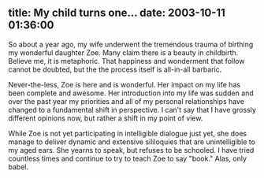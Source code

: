 title: My child turns one...
date: 2003-10-11 01:36:00
---

So about a year ago, my wife underwent the tremendous trauma of birthing my wonderful daughter Zoe.  Many claim there is a beauty in childbirth.  Believe me, it is metaphoric.  That happiness and wonderment that follow cannot be doubted, but the the process itself is all-in-all barbaric.

<p>Never-the-less, Zoe is here and is wonderful.  Her impact on my life has been complete and awesome.  Her introduction into my life was sudden and over the past year my priorities and all of my personal relationships have changed to a fundamental shift in perspective.  I can't say that I have grossly different opinions now, but rather a shift in my point of view.</p>

<p>While Zoe is not yet participating in intelligible dialogue just yet, she does manage to deliver dynamic and extensive sililoquies that are unintelligible to my aged ears.  She yearns to speak, but refuses to be schooled.  I have tried countless times and continue to try to teach Zoe to say "book."  Alas, only babel.</p>

